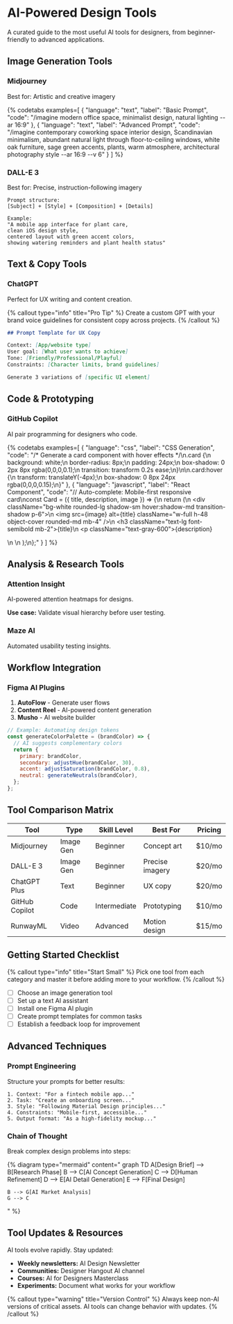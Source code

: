 # AI-Powered Design Tools

A curated guide to the most useful AI tools for designers, from beginner-friendly to advanced applications.

## Image Generation Tools

### Midjourney

Best for: Artistic and creative imagery

{% codetabs examples=[
  {
    "language": "text",
    "label": "Basic Prompt",
    "code": "/imagine modern office space, minimalist design, natural lighting --ar 16:9"
  },
  {
    "language": "text",
    "label": "Advanced Prompt",
    "code": "/imagine contemporary coworking space interior design, Scandinavian minimalism, abundant natural light through floor-to-ceiling windows, white oak furniture, sage green accents, plants, warm atmosphere, architectural photography style --ar 16:9 --v 6"
  }
] %}

### DALL-E 3

Best for: Precise, instruction-following imagery

```text
Prompt structure:
[Subject] + [Style] + [Composition] + [Details]

Example:
"A mobile app interface for plant care,
clean iOS design style,
centered layout with green accent colors,
showing watering reminders and plant health status"
```

## Text & Copy Tools

### ChatGPT

Perfect for UX writing and content creation.

{% callout type="info" title="Pro Tip" %}
Create a custom GPT with your brand voice guidelines for consistent copy across projects.
{% /callout %}

```markdown
## Prompt Template for UX Copy

Context: [App/website type]
User goal: [What user wants to achieve]
Tone: [Friendly/Professional/Playful]
Constraints: [Character limits, brand guidelines]

Generate 3 variations of [specific UI element]
```

## Code & Prototyping

### GitHub Copilot

AI pair programming for designers who code.

{% codetabs examples=[
  {
    "language": "css",
    "label": "CSS Generation",
    "code": "/* Generate a card component with hover effects */\n.card {\n  background: white;\n  border-radius: 8px;\n  padding: 24px;\n  box-shadow: 0 2px 8px rgba(0,0,0,0.1);\n  transition: transform 0.2s ease;\n}\n\n.card:hover {\n  transform: translateY(-4px);\n  box-shadow: 0 8px 24px rgba(0,0,0,0.15);\n}"
  },
  {
    "language": "javascript",
    "label": "React Component",
    "code": "// Auto-complete: Mobile-first responsive card\nconst Card = ({ title, description, image }) => {\n  return (\n    <div className=\"bg-white rounded-lg shadow-sm hover:shadow-md transition-shadow p-6\">\n      <img src={image} alt={title} className=\"w-full h-48 object-cover rounded-md mb-4\" />\n      <h3 className=\"text-lg font-semibold mb-2\">{title}</h3>\n      <p className=\"text-gray-600\">{description}</p>\n    </div>\n  );\n};"
  }
] %}

## Analysis & Research Tools

### Attention Insight

AI-powered attention heatmaps for designs.

**Use case:** Validate visual hierarchy before user testing.

### Maze AI

Automated usability testing insights.

## Workflow Integration

### Figma AI Plugins

1. **AutoFlow** - Generate user flows
2. **Content Reel** - AI-powered content generation
3. **Musho** - AI website builder

```javascript
// Example: Automating design tokens
const generateColorPalette = (brandColor) => {
  // AI suggests complementary colors
  return {
    primary: brandColor,
    secondary: adjustHue(brandColor, 30),
    accent: adjustSaturation(brandColor, 0.8),
    neutral: generateNeutrals(brandColor),
  };
};
```

## Tool Comparison Matrix

| Tool           | Type      | Skill Level  | Best For        | Pricing |
| -------------- | --------- | ------------ | --------------- | ------- |
| Midjourney     | Image Gen | Beginner     | Concept art     | $10/mo  |
| DALL-E 3       | Image Gen | Beginner     | Precise imagery | $20/mo  |
| ChatGPT Plus   | Text      | Beginner     | UX copy         | $20/mo  |
| GitHub Copilot | Code      | Intermediate | Prototyping     | $10/mo  |
| RunwayML       | Video     | Advanced     | Motion design   | $15/mo  |

## Getting Started Checklist

{% callout type="info" title="Start Small" %}
Pick one tool from each category and master it before adding more to your workflow.
{% /callout %}

- [ ] Choose an image generation tool
- [ ] Set up a text AI assistant
- [ ] Install one Figma AI plugin
- [ ] Create prompt templates for common tasks
- [ ] Establish a feedback loop for improvement

## Advanced Techniques

### Prompt Engineering

Structure your prompts for better results:

```text
1. Context: "For a fintech mobile app..."
2. Task: "Create an onboarding screen..."
3. Style: "Following Material Design principles..."
4. Constraints: "Mobile-first, accessible..."
5. Output format: "As a high-fidelity mockup..."
```

### Chain of Thought

Break complex design problems into steps:

{% diagram type="mermaid" content="
graph TD
A[Design Brief] --> B[Research Phase]
B --> C[AI Concept Generation]
C --> D[Human Refinement]
D --> E[AI Detail Generation]
E --> F[Final Design]

    B --> G[AI Market Analysis]
    G --> C

" %}

## Tool Updates & Resources

AI tools evolve rapidly. Stay updated:

- **Weekly newsletters:** AI Design Newsletter
- **Communities:** Designer Hangout AI channel
- **Courses:** AI for Designers Masterclass
- **Experiments:** Document what works for your workflow

{% callout type="warning" title="Version Control" %}
Always keep non-AI versions of critical assets. AI tools can change behavior with updates.
{% /callout %}
